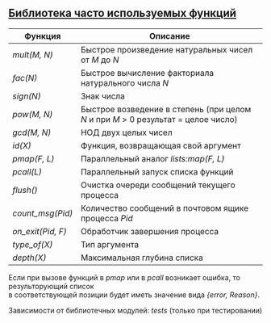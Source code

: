 ## [Библиотека часто используемых функций](../libs/lib.erl)
|Функция|Описание|  
|-----------------|-----------------------------------------------------------------------------------|  
|*mult(M, N)*| Быстрое произведение натуральных чисел от *M* до *N*|  
|*fac(N)*| Быстрое вычисление факториала натурального числа *N*|  
|*sign(N)*| Знак числа|  
|*pow(M, N)*| Быстрое возведение в степень (при целом *N* и при *M* > 0 результат = целое число)|  
|*gcd(M, N)*| НОД двух целых чисел|  
|*id(X)*| Функция, возвращающая свой аргумент|  
|*pmap(F, L)*| Параллельный аналог *lists:map(F, L)*|  ]  
|*pcall(L)*| Параллельный запуск списка функций|  
|*flush()*| Очистка очереди сообщений текущего процесса|  
|*count_msg(Pid)*|Количество сообщений в почтовом ящике процесса *Pid*|  
|*on_exit(Pid, F)*| Обработчик завершения процесса|  
|*type_of(X)*| Тип аргумента|  
|*depth(X)*| Максимальная глубина списка|  

Если при вызове функций в *pmap* или в *pcall* возникает ошибка, то результорующий список  
в соответствующей позиции будет иметь значение вида *{error, Reason}*.  

Зависимости от библиотечных модулей: *tests* (только при тестировании)
